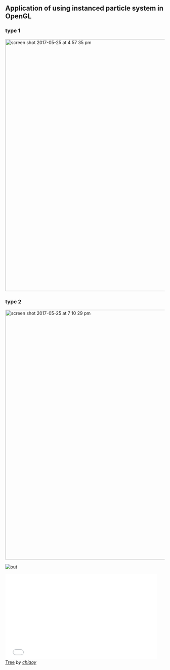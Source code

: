 ## Application of using instanced particle system in OpenGL



### type 1 
<img width="795" alt="screen shot 2017-05-25 at 4 57 35 pm" src="https://cloud.githubusercontent.com/assets/16565587/26478410/e65f83ae-4180-11e7-9ad4-26cafd1ea89e.png">

### type 2 
<img width="788" alt="screen shot 2017-05-25 at 7 10 29 pm" src="https://cloud.githubusercontent.com/assets/16565587/26478425/0718dfa0-4181-11e7-9fdd-4e38874bcef3.png">


![out](https://cloud.githubusercontent.com/assets/16565587/26478434/1a75935e-4181-11e7-9ad6-75358c930163.gif)

<iframe frameborder="0" width="480" height="270" src="//www.dailymotion.com/embed/video/x5nv71s" allowfullscreen></iframe><br /><a href="http://www.dailymotion.com/video/x5nv71s_tree_tech" target="_blank">Tree</a> <i>by <a href="http://www.dailymotion.com/chiaoy" target="_blank">chiaoy</a></i>
